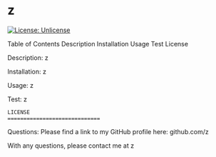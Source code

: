 # z 
  [![License: Unlicense](https://img.shields.io/badge/license-Unlicense-blue.svg)](http://unlicense.org/)


Table of Contents
Description
Installation
Usage
Test
License

  Description: z

  Installation: z

  Usage: z

  Test: z


    LICENSE
    =============================
     

  Questions: 
  Please find a link to my GitHub profile here: github.com/z


  With any questions, please contact me at z

